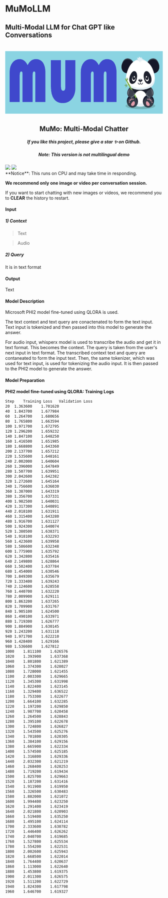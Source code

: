 # MuMoLLM
## Multi-Modal LLM for Chat GPT like Conversations

<div align="center" background-color="#8bd4e2">
    <h1 align="center"><a href="https://github.com/garima-mahato/MuMoLLM"><img src="https://raw.githubusercontent.com/garima-mahato/MuMoLLM/main/images/mumo_logo.png", alt="MuMo" border="0" style="margin: 0 auto; height: 200px;" /></a> </h1>
    <h2 align="center"> MuMo: Multi-Modal Chatter </h2>
    <h5 align="center"> If you like this project, please give a star ✨ on Github.  </h2>
    <h5 align="center"> Note: This version is not multilingual demo </h5>
    <div align="center">
        <div style="display:flex; gap: 0.25rem;" align="center">
            <a href='https://github.com/garima-mahato/MuMoLLM'><img src='https://img.shields.io/badge/Github-Code-blue'></a>
            <a href='https://github.com/garima-mahato/MuMoLLM/stargazers'><img src='https://img.shields.io/github/stars/garima-mahato/MuMoLLM.svg?style=social'></a>
        </div>
    </div>
</div>
**Notice**: This runs on CPU and may take time in responding.

**We recommend only one image or video per conversation session.** 

If you want to start chatting with new images or videos, we recommend you to **CLEAR** the history to restart.


#### Input

##### 1) Context

> Text

> Audio

##### 2) Query

It is in text format

#### Output

Text

#### Model Description

Microsoft PHI2 model fine-tuned using QLORA is used.

The text context and text query are conactenated to form the text input. Text input is tokenized and then passed into this model to generate the answer. 

For audio input, whisperx model is used to transcribe the audio and get it in text format. This becomes the context. The query is taken from the user's next input in text format. The transcribed context text and query are contaneated to form the input text. Then, the same tokenizer, which was used for text input, is used for tokenizing the audio input. It is then passed to the PHI2 model to generate the answer.


#### Model Preparation

<b>PHI2 model fine-tuned using QLORA: Training Logs</b>

```
Step	Training Loss	Validation Loss
20	1.363600	1.701620
40	1.843700	1.677984
60	1.264700	1.680656
80	1.765800	1.663594
100	1.971700	1.672795
120	1.296200	1.659232
140	1.847100	1.648250
160	1.416500	1.651985
180	1.668800	1.643360
200	2.137700	1.657212
220	1.535600	1.648161
240	2.002000	1.640604
260	1.396000	1.647849
280	1.507700	1.639951
300	2.042600	1.642382
320	1.272600	1.645164
340	1.756600	1.636030
360	1.387000	1.643319
380	1.356700	1.637331
400	1.982500	1.640031
420	1.317300	1.640891
440	2.018100	1.631911
460	1.315400	1.643280
480	1.916700	1.631127
500	1.924300	1.640074
520	1.380500	1.638371
540	1.918100	1.632293
560	1.423600	1.639958
580	1.586600	1.632348
600	1.775900	1.635792
620	1.342800	1.635416
640	2.149800	1.628864
660	1.502400	1.637784
680	1.454000	1.630546
700	1.849300	1.635679
720	1.333400	1.639243
740	2.124600	1.628558
760	1.440700	1.632220
780	2.009900	1.629111
800	1.863200	1.637265
820	1.709900	1.631767
840	1.905100	1.624500
860	1.490100	1.633971
880	1.719300	1.626777
900	1.884900	1.630145
920	1.243200	1.631118
940	1.971700	1.622210
960	1.428400	1.629166
980	1.536600	1.627812
1000	1.811100	1.626576
1020	1.393900	1.637368
1040	1.801800	1.621389
1060	1.374300	1.628027
1080	1.728000	1.621455
1100	2.003300	1.629665
1120	1.345300	1.631998
1140	1.822400	1.623145
1160	1.329400	1.636522
1180	1.753300	1.622677
1200	1.664100	1.632285
1220	1.197200	1.629850
1240	1.987700	1.620458
1260	1.264500	1.628843
1280	1.395100	1.622678
1300	1.724800	1.626827
1320	1.543500	1.625276
1340	1.701800	1.620305
1360	1.384100	1.629156
1380	1.665900	1.622334
1400	1.574500	1.625185
1420	1.316800	1.629336
1440	2.032300	1.621219
1460	1.268400	1.628253
1480	1.719200	1.619434
1500	1.825700	1.629663
1520	1.187200	1.631416
1540	1.911900	1.619950
1560	1.326500	1.630483
1580	1.882000	1.621072
1600	1.994400	1.623250
1620	1.291400	1.623419
1640	2.021800	1.620903
1660	1.519400	1.635250
1680	1.495100	1.624114
1700	2.333600	1.630782
1720	1.446400	1.626262
1740	2.040700	1.619685
1760	1.527800	1.625534
1780	1.554200	1.622531
1800	2.002600	1.625943
1820	1.668500	1.622014
1840	1.764400	1.620637
1860	1.113000	1.622640
1880	1.453800	1.619375
1900	2.011300	1.626575
1920	1.511200	1.622729
1940	1.824300	1.617798
1960	1.646700	1.619327
```